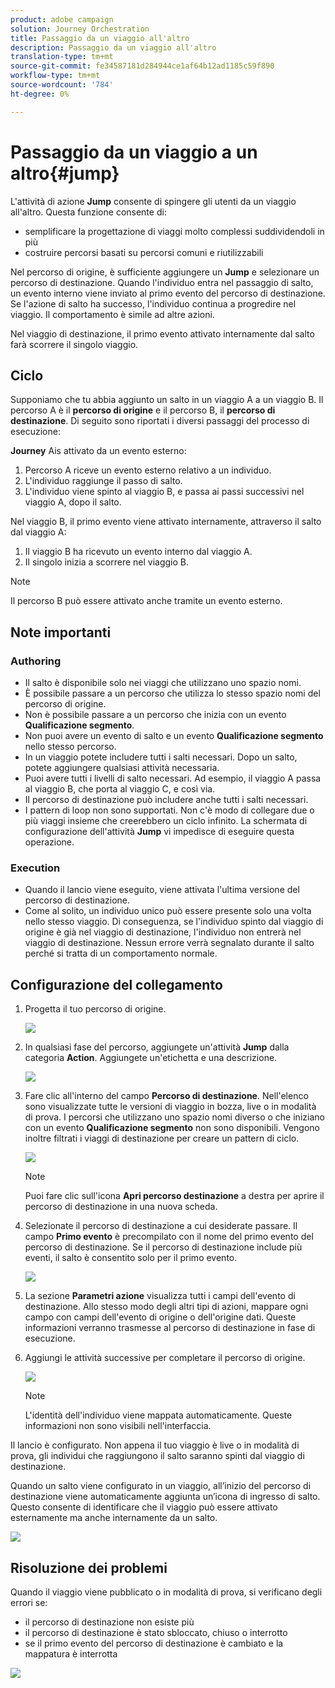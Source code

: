 ```yaml
---
product: adobe campaign
solution: Journey Orchestration
title: Passaggio da un viaggio all'altro
description: Passaggio da un viaggio all'altro
translation-type: tm+mt
source-git-commit: fe34587181d284944ce1af64b12ad1185c59f890
workflow-type: tm+mt
source-wordcount: '784'
ht-degree: 0%

---
```



# Passaggio da un viaggio a un altro{#jump}

L&#39;attività di azione **Jump** consente di spingere gli utenti da un viaggio all&#39;altro. Questa funzione consente di:

* semplificare la progettazione di viaggi molto complessi suddividendoli in più
* costruire percorsi basati su percorsi comuni e riutilizzabili

Nel percorso di origine, è sufficiente aggiungere un **Jump** e selezionare un percorso di destinazione. Quando l&#39;individuo entra nel passaggio di salto, un evento interno viene inviato al primo evento del percorso di destinazione. Se l&#39;azione di salto ha successo, l&#39;individuo continua a progredire nel viaggio. Il comportamento è simile ad altre azioni.

Nel viaggio di destinazione, il primo evento attivato internamente dal salto farà scorrere il singolo viaggio.

## Ciclo

Supponiamo che tu abbia aggiunto un salto in un viaggio A a un viaggio B. Il percorso A è il **percorso di origine** e il percorso B, il **percorso di destinazione**.
Di seguito sono riportati i diversi passaggi del processo di esecuzione:

**Journey** Ais attivato da un evento esterno:

1. Percorso A riceve un evento esterno relativo a un individuo.
1. L&#39;individuo raggiunge il passo di salto.
1. L&#39;individuo viene spinto al viaggio B, e passa ai passi successivi nel viaggio A, dopo il salto.

Nel viaggio B, il primo evento viene attivato internamente, attraverso il salto dal viaggio A:

1. Il viaggio B ha ricevuto un evento interno dal viaggio A.
1. Il singolo inizia a scorrere nel viaggio B.

>[!NOTE]
>
>Il percorso B può essere attivato anche tramite un evento esterno.

## Note importanti

### Authoring

* Il salto è disponibile solo nei viaggi che utilizzano uno spazio nomi.
* È possibile passare a un percorso che utilizza lo stesso spazio nomi del percorso di origine.
* Non è possibile passare a un percorso che inizia con un evento **Qualificazione segmento**.
* Non puoi avere un evento di salto e un evento **Qualificazione segmento** nello stesso percorso.
* In un viaggio potete includere tutti i salti necessari. Dopo un salto, potete aggiungere qualsiasi attività necessaria.
* Puoi avere tutti i livelli di salto necessari. Ad esempio, il viaggio A passa al viaggio B, che porta al viaggio C, e così via.
* Il percorso di destinazione può includere anche tutti i salti necessari.
* I pattern di loop non sono supportati. Non c&#39;è modo di collegare due o più viaggi insieme che creerebbero un ciclo infinito. La schermata di configurazione dell&#39;attività **Jump** vi impedisce di eseguire questa operazione.

### Execution

* Quando il lancio viene eseguito, viene attivata l&#39;ultima versione del percorso di destinazione.
* Come al solito, un individuo unico può essere presente solo una volta nello stesso viaggio. Di conseguenza, se l&#39;individuo spinto dal viaggio di origine è già nel viaggio di destinazione, l&#39;individuo non entrerà nel viaggio di destinazione. Nessun errore verrà segnalato durante il salto perché si tratta di un comportamento normale.

## Configurazione del collegamento

1. Progetta il tuo percorso di origine.

   ![](../assets/jump1.png)

1. In qualsiasi fase del percorso, aggiungete un&#39;attività **Jump** dalla categoria **Action**. Aggiungete un&#39;etichetta e una descrizione.

   ![](../assets/jump2.png)

1. Fare clic all&#39;interno del campo **Percorso di destinazione**.
Nell&#39;elenco sono visualizzate tutte le versioni di viaggio in bozza, live o in modalità di prova. I percorsi che utilizzano uno spazio nomi diverso o che iniziano con un evento **Qualificazione segmento** non sono disponibili. Vengono inoltre filtrati i viaggi di destinazione per creare un pattern di ciclo.

   ![](../assets/jump3.png)

   >[!NOTE]
   >
   >Puoi fare clic sull&#39;icona **Apri percorso destinazione** a destra per aprire il percorso di destinazione in una nuova scheda.

1. Selezionate il percorso di destinazione a cui desiderate passare.
Il campo **Primo evento** è precompilato con il nome del primo evento del percorso di destinazione. Se il percorso di destinazione include più eventi, il salto è consentito solo per il primo evento.

   ![](../assets/jump4.png)

1. La sezione **Parametri azione** visualizza tutti i campi dell&#39;evento di destinazione. Allo stesso modo degli altri tipi di azioni, mappare ogni campo con campi dell&#39;evento di origine o dell&#39;origine dati. Queste informazioni verranno trasmesse al percorso di destinazione in fase di esecuzione.
1. Aggiungi le attività successive per completare il percorso di origine.

   ![](../assets/jump5.png)


   >[!NOTE]
   >
   >L&#39;identità dell&#39;individuo viene mappata automaticamente. Queste informazioni non sono visibili nell&#39;interfaccia.

Il lancio è configurato. Non appena il tuo viaggio è live o in modalità di prova, gli individui che raggiungono il salto saranno spinti dal viaggio di destinazione.

Quando un salto viene configurato in un viaggio, all’inizio del percorso di destinazione viene automaticamente aggiunta un’icona di ingresso di salto. Questo consente di identificare che il viaggio può essere attivato esternamente ma anche internamente da un salto.

![](../assets/jump7.png)

## Risoluzione dei problemi

Quando il viaggio viene pubblicato o in modalità di prova, si verificano degli errori se:
* il percorso di destinazione non esiste più
* il percorso di destinazione è stato sbloccato, chiuso o interrotto
* se il primo evento del percorso di destinazione è cambiato e la mappatura è interrotta

![](../assets/jump6.png)
